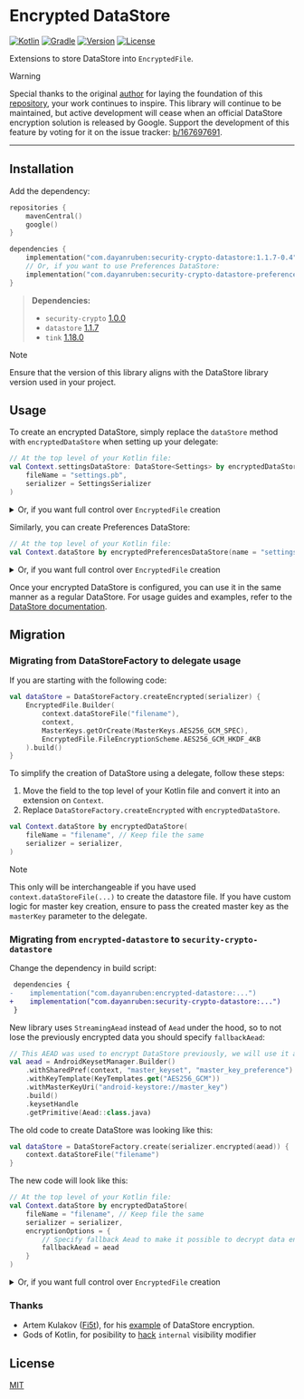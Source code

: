 # Encrypted DataStore
[![Kotlin](https://img.shields.io/badge/Kotlin-2.2.0-blue.svg?logo=kotlin)](http://kotlinlang.org)
[![Gradle](https://img.shields.io/badge/Gradle-8.14.2-blue?logo=gradle)](https://gradle.org)
[![Version](https://img.shields.io/maven-central/v/com.dayanruben/encrypted-datastore)][mavenCentral]
[![License](https://img.shields.io/github/license/dayanruben/encrypted-datastore)][license]

Extensions to store DataStore into `EncryptedFile`.

> [!WARNING]
> Special thanks to the original [author](https://github.com/osipxd) for laying the foundation of this [repository](https://github.com/osipxd/encrypted-datastore), your work continues to inspire.
> This library will continue to be maintained, but active development will cease when an official DataStore encryption solution is released by Google.
> Support the development of this feature by voting for it on the issue tracker: [b/167697691](https://issuetracker.google.com/issues/167697691).

---

## Installation

Add the dependency:

```kotlin
repositories {
    mavenCentral()
    google()
}

dependencies {
    implementation("com.dayanruben:security-crypto-datastore:1.1.7-0.4")
    // Or, if you want to use Preferences DataStore:
    implementation("com.dayanruben:security-crypto-datastore-preferences:1.1.7-0.4")
}
```

> **Dependencies:**
> - `security-crypto` [1.0.0](https://developer.android.com/jetpack/androidx/releases/security#1.0.0)
> - `datastore` [1.1.7](https://developer.android.com/jetpack/androidx/releases/datastore#1.1.7)
> - `tink` [1.18.0](https://github.com/tink-crypto/tink-java/releases/tag/v1.18.0)

> [!NOTE]
> Ensure that the version of this library aligns with the DataStore library version used in your project.

## Usage

To create an encrypted DataStore, simply replace the `dataStore` method with `encryptedDataStore` when setting up your delegate:

```kotlin
// At the top level of your Kotlin file:
val Context.settingsDataStore: DataStore<Settings> by encryptedDataStore(
    fileName = "settings.pb",
    serializer = SettingsSerializer
)
```

<details>
<summary>Or, if you want full control over <code>EncryptedFile</code> creation</summary>

```kotlin
val settingsDataStore: DataStore<Settings> = DataStoreFactory.createEncrypted(SettingsSerializer) {
    EncryptedFile.Builder(
        context.dataStoreFile("settings.pb"),
        context,
        MasterKeys.getOrCreate(MasterKeys.AES256_GCM_SPEC),
        EncryptedFile.FileEncryptionScheme.AES256_GCM_HKDF_4KB
    ).build()
}
```
</details>

Similarly, you can create Preferences DataStore:

```kotlin
// At the top level of your Kotlin file:
val Context.dataStore by encryptedPreferencesDataStore(name = "settings")
```

<details>
<summary>Or, if you want full control over <code>EncryptedFile</code> creation</summary>

```kotlin
val dataStore: DataStore<Preferences> = PreferenceDataStoreFactory.createEncrypted {
    EncryptedFile.Builder(
        context.preferencesDataStoreFile("settings"),
        context,
        MasterKeys.getOrCreate(MasterKeys.AES256_GCM_SPEC),
        EncryptedFile.FileEncryptionScheme.AES256_GCM_HKDF_4KB
    ).build()
}
```
</details>

Once your encrypted DataStore is configured, you can use it in the same manner as a regular DataStore.
For usage guides and examples, refer to the [DataStore documentation](https://developer.android.com/topic/libraries/architecture/datastore).

## Migration

### Migrating from DataStoreFactory to delegate usage

If you are starting with the following code:

```kotlin
val dataStore = DataStoreFactory.createEncrypted(serializer) {
    EncryptedFile.Builder(
        context.dataStoreFile("filename"),
        context,
        MasterKeys.getOrCreate(MasterKeys.AES256_GCM_SPEC),
        EncryptedFile.FileEncryptionScheme.AES256_GCM_HKDF_4KB
    ).build()
}
```

To simplify the creation of DataStore using a delegate, follow these steps:

1. Move the field to the top level of your Kotlin file and convert it into an extension on `Context`.
2. Replace `DataStoreFactory.createEncrypted` with `encryptedDataStore`.

```kotlin
val Context.dataStore by encryptedDataStore(
    fileName = "filename", // Keep file the same
    serializer = serializer,
)
```

> [!NOTE]
> This only will be interchangeable if you have used `context.dataStoreFile(...)` to create the datastore file.
> If you have custom logic for master key creation, ensure to pass the created master key as the `masterKey` parameter to the delegate.

### Migrating from `encrypted-datastore` to `security-crypto-datastore`

Change the dependency in build script:

```diff
 dependencies {
-    implementation("com.dayanruben:encrypted-datastore:...")
+    implementation("com.dayanruben:security-crypto-datastore:...")
 }
```

New library uses `StreamingAead` instead of `Aead` under the hood, so to not lose the previously encrypted data you should specify `fallbackAead`:

```kotlin
// This AEAD was used to encrypt DataStore previously, we will use it as fallback
val aead = AndroidKeysetManager.Builder()
    .withSharedPref(context, "master_keyset", "master_key_preference")
    .withKeyTemplate(KeyTemplates.get("AES256_GCM"))
    .withMasterKeyUri("android-keystore://master_key")
    .build()
    .keysetHandle
    .getPrimitive(Aead::class.java)
```

The old code to create DataStore was looking like this:

```kotlin
val dataStore = DataStoreFactory.create(serializer.encrypted(aead)) {
    context.dataStoreFile("filename")
}
```

The new code will look like this:

```kotlin
// At the top level of your Kotlin file:
val Context.dataStore by encryptedDataStore(
    fileName = "filename", // Keep file the same
    serializer = serializer,
    encryptionOptions = {
        // Specify fallback Aead to make it possible to decrypt data encrypted with it
        fallbackAead = aead
    }
)
```

<details>
<summary>Or, if you want full control over <code>EncryptedFile</code> creation</summary>

```kotlin
val dataStore = DataStoreFactory.createEncrypted(
    serializer = serializer,
    encryptionOptions = { fallbackAead = aead }
) {
    EncryptedFile.Builder(
        context.dataStoreFile("filename"), // Keep file the same
        context,
        MasterKeys.getOrCreate(MasterKeys.AES256_GCM_SPEC),
        EncryptedFile.FileEncryptionScheme.AES256_GCM_HKDF_4KB
    ).build()
}
```
</details>

### Thanks

- Artem Kulakov ([Fi5t]), for his [example][secured-datastore] of DataStore encryption.
- Gods of Kotlin, for posibility to [hack] `internal` visibility modifier 

## License

[MIT][license]


[mavenCentral]: https://search.maven.org/artifact/com.dayanruben/encrypted-datastore
[license]: LICENSE

[tink]: https://github.com/tink-crypto/tink-java
[secured-datastore]: https://github.com/Fi5t/secured-datastore
[fi5t]: https://github.com/Fi5t
[hack]: encrypted-datastore-preferences/src/main/java/com/dayanruben/datastore/encrypted/PreferenceDataStoreHack.java
